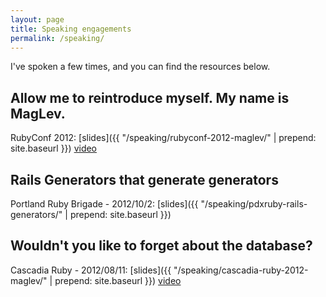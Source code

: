 ```yaml
---
layout: page
title: Speaking engagements
permalink: /speaking/
---
```


I've spoken a few times, and you can find the resources below.

## Allow me to reintroduce myself. My name is MagLev.
RubyConf 2012:
[slides]({{ "/speaking/rubyconf-2012-maglev/" | prepend: site.baseurl  }})
[video](http://j.mp/1oklvXS)

## Rails Generators that generate generators
Portland Ruby Brigade - 2012/10/2:
[slides]({{ "/speaking/pdxruby-rails-generators/" | prepend: site.baseurl  }})

## Wouldn't you like to forget about the database?
Cascadia Ruby - 2012/08/11:
[slides]({{ "/speaking/cascadia-ruby-2012-maglev/" | prepend: site.baseurl  }})
[video](http://j.mp/1okm7wG)
